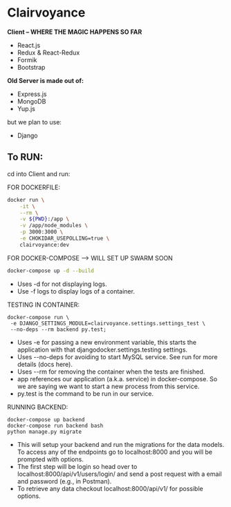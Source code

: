 # Clairvoyance

<b>Client – WHERE THE MAGIC HAPPENS SO FAR</b>

<ul>
  <li>React.js</li>
  <li>Redux & React-Redux</li>
  <li>Formik</li>
  <li>Bootstrap</li>
</ul>

<b>Old Server is made out of:</b>

<ul>
  <li>Express.js</li>
  <li>MongoDB</li>
  <li>Yup.js</li>
</ul>

but we plan to use:

- Django

## To RUN:

cd into Client and run:

FOR DOCKERFILE:

```bash
docker run \
    -it \
    --rm \
    -v ${PWD}:/app \
    -v /app/node_modules \
    -p 3000:3000 \
    -e CHOKIDAR_USEPOLLING=true \
    clairvoyance:dev
```

FOR DOCKER-COMPOSE --> WILL SET UP SWARM SOON

```bash
docker-compose up -d --build
```

- Uses -d for not displaying logs.
- Use -f logs to display logs of a container.

TESTING IN CONTAINER:

```
docker-compose run \
 -e DJANGO_SETTINGS_MODULE=clairvoyance.settings.settings_test \
 --no-deps --rm backend py.test;
```

- Uses -e for passing a new environment variable, this starts the application with that djangodocker.settings.testing settings.
- Uses --no-deps for avoiding to start MySQL service. See run for more details (docs here).
- Uses --rm for removing the container when the tests are finished.
- app references our application (a.k.a. service) in docker-compose. So we are saying we want to start a new process from this service.
- py.test is the command to be run in our service.

RUNNING BACKEND:

```
docker-compose up backend
docker-compose run backend bash
python manage.py migrate
```

- This will setup your backend and run the migrations for the data models. To access any of the endpoints go to localhost:8000 and you will be prompted with options.
- The first step will be login so head over to localhost:8000/api/v1/users/login/ and send a post request with a email and password (e.g., in Postman).
- To retrieve any data checkout localhost:8000/api/v1/ for possible options.

